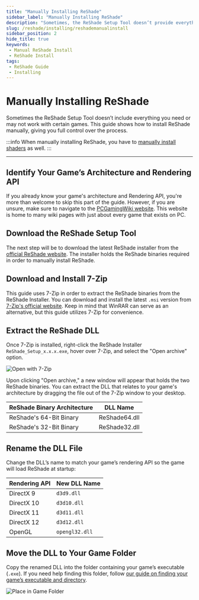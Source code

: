 ```yaml
---
title: "Manually Installing ReShade"
sidebar_label: "Manually Installing ReShade"
description: "Sometimes, the ReShade Setup Tool doesn’t provide everything you need or may not work with certain games. This guide will show you how to manually install ReShade."
slug: /reshade/installing/reshademanualinstall
sidebar_position: 2
hide_title: true
keywords: 
 - Manual ReShade Install
 - ReShade Install
tags:
 - ReShade Guide
 - Installing
---
```


# Manually Installing ReShade

Sometimes the ReShade Setup Tool doesn’t include everything you need or may not work with certain games. This guide shows how to install ReShade manually, giving you full control over the process.

:::info
When manually installing ReShade, you have to [manually install shaders](./reshademanualshaderinstall) as well.
:::

---

## Identify Your Game’s Architecture and Rendering API

If you already know your game's architecture and Rendering API, you're more than welcome to skip this part of the guide. However, if you are unsure, make sure to navigate to the [PCGamingWiki website](https://www.pcgamingwiki.com/wiki/Home). This website is home to many wiki pages with just about every game that exists on PC.

## Download the ReShade Setup Tool

The next step will be to download the latest ReShade installer from the [official ReShade website](https://reshade.me). The installer holds the ReShade binaries required in order to manually install ReShade.

## Download and Install 7-Zip

This guide uses 7-Zip in order to extract the ReShade binaries from the ReShade Installer. You can download and install the latest `.msi` version from [7-Zip's official website](https://www.7-zip.org/download.html). Keep in mind that WinRAR can serve as an alternative, but this guide utilizes 7-Zip for convenience.

## Extract the ReShade DLL

Once 7-Zip is installed, right-click the ReShade Installer `ReShade_Setup_x.x.x.exe`, hover over 7-Zip, and select the "Open archive" option.

![Open with 7-Zip](https://assets.martysmods.com/reshade/installing/Manual7ZipOpen.webp)

Upon clicking "Open archive," a new window will appear that holds the two ReShade binaries. You can extract the DLL that relates to your game's architecture by dragging the file out of the 7-Zip window to your desktop.

| ReShade Binary Architecture | DLL Name      |
|-----------------------------|---------------|
| ReShade's 64-Bit Binary     | ReShade64.dll |
| ReShade's 32-Bit Binary     | ReShade32.dll |

## Rename the DLL File

Change the DLL’s name to match your game’s rendering API so the game will load ReShade at startup:

| Rendering API     | New DLL Name  |
|-------------------|---------------|
| DirectX 9         | `d3d9.dll`    |
| DirectX 10        | `d3d10.dll`   |
| DirectX 11        | `d3d11.dll`   |
| DirectX 12        | `d3d12.dll`   |
| OpenGL            | `opengl32.dll`|

## Move the DLL to Your Game Folder

Copy the renamed DLL into the folder containing your game’s executable (`.exe`). If you need help finding this folder, follow [our guide on finding your game’s executable and directory](../../additionalguides/findexecutable).

![Place in Game Folder](https://assets.martysmods.com/reshade/installing/ManualReShadeDLLGameFolder.webp)
